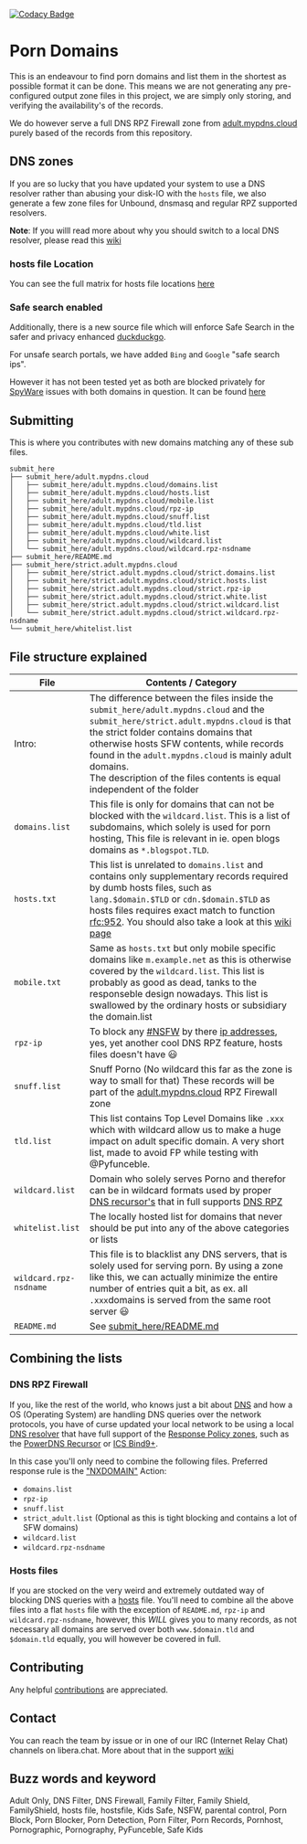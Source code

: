 [![Codacy Badge](https://api.codacy.com/project/badge/Grade/3edd253ce42f4f0d8f51fbf81095090d)](https://app.codacy.com/gh/mypdns/porn-records/dashboard)

# Porn Domains

This is an endeavour to find porn domains and list them in the shortest as
possible format it can be done. This means we are not generating any pre-
configured output zone files in this project, we are simply only storing,
and verifying the availability's of the records.

We do however serve a full DNS RPZ Firewall zone from
[adult.mypdns.cloud](https://mypdns.org/mypdns/support/-/wikis/RPZ-List#adultmypdnscloud)
purely based of the records from this repository.

## DNS zones
If you are so lucky that you have updated your system to use a DNS resolver
rather than abusing your disk-IO with the `hosts` file, we also generate a few
zone files for Unbound, dnsmasq and regular RPZ supported resolvers.

**Note**: If you willl read more about why you should switch to a local
DNS resolver, please read this
[wiki](https://mypdns.org/mypdns/support/-/wikis/Performance-Test-of-Hosts-File-vs.-Dns-recursors)

### hosts file Location
You can see the full matrix for hosts file locations
[here](https://mypdns.org/mypdns/support/-/wikis/DNS-Hosts#location-in-the-file-system)

### Safe search enabled
Additionally, there is a new source file which will enforce Safe Search
in the safer and privacy enhanced [duckduckgo](https://safe.duckduckgo.com).

For unsafe search portals, we have added `Bing` and `Google` "safe search
ips".

However it has not been tested yet as both are blocked privately for
[SpyWare](https://mypdns.org/mypdns/support/-/wikis/SpyWare) issues with
both domains in question. It can be found [here](SafeSearch/hosts)

## Submitting

This is where you contributes with new domains matching any of these sub
files.

```shell
submit_here
├── submit_here/adult.mypdns.cloud
│   ├── submit_here/adult.mypdns.cloud/domains.list
│   ├── submit_here/adult.mypdns.cloud/hosts.list
│   ├── submit_here/adult.mypdns.cloud/mobile.list
│   ├── submit_here/adult.mypdns.cloud/rpz-ip
│   ├── submit_here/adult.mypdns.cloud/snuff.list
│   ├── submit_here/adult.mypdns.cloud/tld.list
│   ├── submit_here/adult.mypdns.cloud/white.list
│   ├── submit_here/adult.mypdns.cloud/wildcard.list
│   └── submit_here/adult.mypdns.cloud/wildcard.rpz-nsdname
├── submit_here/README.md
├── submit_here/strict.adult.mypdns.cloud
│   ├── submit_here/strict.adult.mypdns.cloud/strict.domains.list
│   ├── submit_here/strict.adult.mypdns.cloud/strict.hosts.list
│   ├── submit_here/strict.adult.mypdns.cloud/strict.rpz-ip
│   ├── submit_here/strict.adult.mypdns.cloud/strict.white.list
│   ├── submit_here/strict.adult.mypdns.cloud/strict.wildcard.list
│   └── submit_here/strict.adult.mypdns.cloud/strict.wildcard.rpz-nsdname
└── submit_here/whitelist.list
```

## File structure explained

| File                   | Contents / Category                                                                                                                                                                                                                                                                                                                                                 |
| ---------------------- | ------------------------------------------------------------------------------------------------------------------------------------------------------------------------------------------------------------------------------------------------------------------------------------------------------------------------------------------------------------------- |
| Intro:                 | The difference between the files inside the `submit_here/adult.mypdns.cloud` and the `submit_here/strict.adult.mypdns.cloud` is that the strict folder contains domains that otherwise hosts SFW contents, while records found in the `adult.mypdns.cloud` is mainly adult domains.<br>The description of the files contents is equal independent of the folder     |
| `domains.list`         | This file is only for domains that can not be blocked with the `wildcard.list`. This is a list of subdomains, which solely is used for porn hosting, This file is relevant in ie. open blogs domains as `*.blogspot.TLD`.                                                                                                                                           |
| `hosts.txt`            | This list is unrelated to `domains.list` and contains only supplementary records required by dumb hosts files, such as `lang.$domain.$TLD` or `cdn.$domain.$TLD` as hosts files requires exact match to function [rfc:952](http://tools.ietf.org/html/rfc952). You should also take a look at this [wiki page](https://mypdns.org/mypdns/support/-/wikis/DNS-Hosts) |
| `mobile.txt`           | Same as `hosts.txt` but only mobile specific domains like `m.example.net` as this is otherwise covered by the `wildcard.list`. This list is probably as good as dead, tanks to the responseble design nowadays. This list is swallowed by the ordinary hosts or subsidiary the domain.list                                                                          |
| `rpz-ip`               | To block any [#NSFW](https://mypdns.org/groups/my-privacy-dns/-/issues?scope=all&state=all&label_name[]=NSFW%3A%3APorn) by there [ip addresses](https://mypdns.org/mypdns/support/-/wikis/RPZ-record-types#the-response-ip-address-trigger-rpz-ip), yes, yet another cool DNS RPZ feature, hosts files doesn't have :smiley:                                        |
| `snuff.list`           | Snuff Porno (No wildcard this far as the zone is way to small for that) These records will be part of the [adult.mypdns.cloud](https://mypdns.org/mypdns/support/-/wikis/RPZ-List#adultmypdnscloud) RPZ Firewall zone                                                                                                                                               |
| `tld.list`             | This list contains Top Level Domains like `.xxx` which with wildcard allow us to make a huge impact on adult specific domain. A very short list, made to avoid FP while testing with @Pyfunceble.                                                                                                                                                                   |
| `wildcard.list`        | Domain who solely serves Porno and therefor can be in wildcard formats used by proper [DNS recursor's](https://mypdns.org/mypdns/support/-/wikis/dns/DnsResolver) that in full supports [DNS RPZ](https://mypdns.org/MypDNS/support/-/wikis/rpz/)                                                                                                                   |
| `whitelist.list`       | The locally hosted list for domains that never should be put into any of the above categories or lists                                                                                                                                                                                                                                                              |
| `wildcard.rpz-nsdname` | This file is to blacklist any DNS servers, that is solely used for serving porn. By using a zone like this, we can actually minimize the entire number of entries quit a bit, as ex. all `.xxx`domains is served from the same root server :smiley:                                                                                                                 |
| `README.md`            | See [submit_here/README.md](submit_here/README.md)                                                                                                                                                                                                                                                                                                                  |

## Combining the lists

### DNS RPZ Firewall
If you, like the rest of the world, who knows just a bit about
[DNS](https://mypdns.org/MypDNS/support/-/wikis/dns/) and how a OS
(Operating System) are handling DNS queries over the network protocols,
you have of curse updated your local network to be using a local
[DNS resolver](https://mypdns.org/mypdns/support/-/wikis/dns/DnsResolver)
that have full support of the
[Response Policy zones](https://mypdns.org/MypDNS/support/-/wikis/rpz/),
such as the [PowerDNS Recursor](https://www.mypdns.org/source/pdns-recursor/)
or [ICS Bind9+](https://mypdns.org/rpz/dns-rpz-integration/-/tree/master/Bind_9).

In this case you'll only need to combine the following files.
Preferred response rule is the
["NXDOMAIN"](https://mypdns.org/mypdns/support/-/wikis/RPZ-record-types#the-nxdomain-action-cname-anchor-nxdomain)
Action:

  - `domains.list`
  - `rpz-ip`
  - `snuff.list`
  - `strict_adult.list` (Optional as this is tight blocking and 
    contains a lot of SFW domains)
  - `wildcard.list`
  - `wildcard.rpz-nsdname`

### Hosts files
If you are stocked on the very weird and extremely outdated way of
blocking DNS queries with a [hosts](https://mypdns.org/mypdns/support/-/wikis/DNS-Hosts)
file. You'll need to combine all the above files into a flat `hosts`
file with the exception of `README.md`, `rpz-ip` and
`wildcard.rpz-nsdname`, however, this _WILL_ gives you to many records,
as not necessary all domains are served over both `www.$domain.tld` and
`$domain.tld` equally, you will however be covered in full.

## Contributing
Any helpful [contributions](https://mypdns.org/my-privacy-dns/porn-records/-/blob/master/CONTRIBUTING.md)
are appreciated.

## Contact
You can reach the team by issue or in one of our IRC (Internet Relay
Chat) channels on libera.chat. More about that in the support
[wiki](https://mypdns.org/mypdns/support/-/wikis/home#internet-relay-chat-irc)

## Buzz words and keyword
Adult Only, DNS Filter, DNS Firewall, Family Filter, Family Shield,
FamilyShield, hosts file, hostsfile, Kids Safe, NSFW, parental control,
Porn Block, Porn Blocker, Porn Detection, Porn Filter, Porn Records,
Pornhost, Pornographic, Pornography, PyFunceble, Safe Kids
